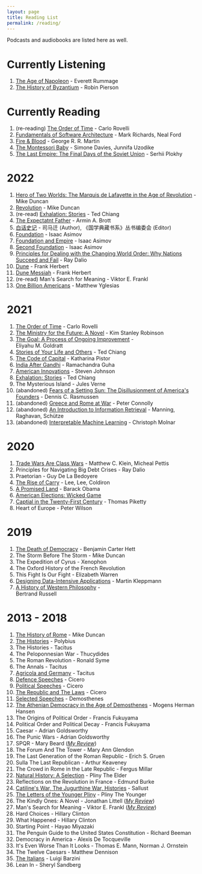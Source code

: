 ```yaml
---
layout: page
title: Reading List
permalink: /reading/
---
```


Podcasts and audiobooks are listed here as well.

# Currently Listening
1. [The Age of Napoleon](https://podcasts.apple.com/us/podcast/the-age-of-napoleon-podcast/id1223795973) - Everett Rummage
2. [The History of Byzantium](https://thehistoryofbyzantium.com) - Robin Pierson

# Currently Reading
1. (re-reading) [The Order of Time](https://www.amazon.com/Order-Time-Carlo-Rovelli/dp/0735216118/ref=sr_1_1?crid=WV3WVWGB6OCU&dchild=1&keywords=the+order+of+time&qid=1609651482&sprefix=the+order+of+time%2Caps%2C217&sr=8-1) - Carlo Rovelli
2. [Fundamentals of Software Architecture](https://www.amazon.com/Fundamentals-Software-Architecture-Engineering-Approach-ebook/dp/B0849MPK73/ref=sr_1_1?keywords=fundamentals+of+software+architecture&qid=1662353909&s=digital-text&sprefix=fundamentals+of+sfotware%2Cdigital-text%2C139&sr=1-1) - Mark Richards, Neal Ford
3. [Fire & Blood](https://www.amazon.com/Fire-Blood-Thrones-Targaryen-History-ebook/dp/B07C6TBTV3/ref=sr_1_1?crid=1QVJ02FYGLUM5&keywords=fire+and+blood&qid=1662353987&s=digital-text&sprefix=fire+and+blood%2Cdigital-text%2C137&sr=1-1) - George R. R. Martin
4. [The Montessori Baby](https://www.amazon.com/Montessori-Baby-Parents-Nurturing-Understanding-ebook/dp/B08GG24S89/ref=sr_1_1?crid=1J702UWUGK961&keywords=the+montessori+baby&qid=1662354034&s=digital-text&sprefix=the+montessori+baby%2Cdigital-text%2C138&sr=1-1) - Simone Davies, Junnifa Uzodike
5. [The Last Empire: The Final Days of the Soviet Union](https://www.amazon.com/Last-Empire-Final-Soviet-Union-ebook/dp/B016TX4EK8/ref=sr_1_1?crid=1RD4H3QEO3FZZ&keywords=the+last+empire&qid=1662354081&s=digital-text&sprefix=the+last+empir%2Cdigital-text%2C157&sr=1-1) - Serhii Plokhy

# 2022
1. [Hero of Two Worlds: The Marquis de Lafayette in the Age of Revolution](https://www.amazon.com/Hero-Two-Worlds-Lafayette-Revolution-ebook/dp/B08KQ38BS5/ref=sr_1_4?crid=IDVLMU33C4ZD&dchild=1&keywords=lafayette+hero+of+two+worlds&qid=1630718888&sprefix=lafayette+hero%2Caps%2C240&sr=8-4) - Mike Duncan
2. [Revolution](https://podcasts.apple.com/us/podcast/revolutions/id703889772) - Mike Duncan
3. (re-read) [Exhalation: Stories](https://www.amazon.com/Exhalation-Stories-Ted-Chiang-ebook/dp/B07GD46PQZ/ref=sr_1_1?crid=13BHZSGJ9ED33&dchild=1&keywords=ted+chiang+exhalation&qid=1618709848&sprefix=ted+chiang+exha%2Caps%2C223&sr=8-1) - Ted Chiang
4. [The Expectatnt Father](https://www.amazon.com/Expectant-Father-Ultimate-Dads-Be/dp/0789212137) - Armin A. Brott
5. [白话史记](https://www.amazon.com/（蓝皮）国学-白话史记-国学典藏书系-Chinese-司马迁-ebook/dp/B0769H3VNS/ref=sr_1_2?crid=2YWV4H74N0BMV&keywords=白话史记&qid=1662353347&sprefix=白话史记%2Caps%2C192&sr=8-2) - 司马迁 (Author), 《国学典藏书系》丛书编委会 (Editor)
6. [Foundation](https://www.amazon.com/Foundation-Isaac-Asimov-ebook/dp/B000FC1PWA/ref=sr_1_1?crid=2RKKA3BSJDIS0&keywords=foundation&qid=1662353468&s=books&sprefix=foundation%2Cstripbooks%2C170&sr=1-1) - Isaac Asimov
7. [Foundation and Empire](https://www.amazon.com/gp/product/B000FC1PWK?notRedirectToSDP=1&ref_=dbs_mng_calw_1&storeType=ebooks) - Isaac Asimov
8. [Second Foundation](https://www.amazon.com/gp/product/B000FC1PWU?notRedirectToSDP=1&ref_=dbs_mng_calw_2&storeType=ebooks) - Isaac Asimov
9. [Principles for Dealing with the Changing World Order: Why Nations Succeed and Fail](https://www.amazon.com/Changing-World-Order-Nations-Succeed-ebook/dp/B0881Y73YG/ref=sr_1_1?crid=W0XWC2MB0F9N&keywords=changing+world+order+by+ray+dalio&qid=1662353728&s=digital-text&sprefix=changing+world+order+by+ray+dalio%2Cdigital-text%2C117&sr=1-1) - Ray Dalio
10. [Dune](https://www.amazon.com/Dune-Frank-Herbert-ebook/dp/B00B7NPRY8/ref=sr_1_1?crid=JAEP6PIQYDS8&keywords=dune&qid=1662353755&s=digital-text&sprefix=dun%2Cdigital-text%2C127&sr=1-1) - Frank Herbert
11. [Dune Messiah](https://www.amazon.com/gp/product/B0011UGNDG?notRedirectToSDP=1&ref_=dbs_mng_calw_1&storeType=ebooks) - Frank Herbert
12. (re-read) Man's Search for Meaning - Viktor E. Frankl
13. [One Billion Americans](https://www.amazon.com/One-Billion-Americans-Thinking-Bigger-ebook/dp/B082ZR6827/ref=sr_1_1?crid=1O4U3TCW21WO6&keywords=one+billion+americans&qid=1662354147&s=digital-text&sprefix=one+billion+americans%2Cdigital-text%2C135&sr=1-1) - Matthew Yglesias

# 2021
1. [The Order of Time](https://www.amazon.com/Order-Time-Carlo-Rovelli/dp/0735216118/ref=sr_1_1?crid=WV3WVWGB6OCU&dchild=1&keywords=the+order+of+time&qid=1609651482&sprefix=the+order+of+time%2Caps%2C217&sr=8-1) - Carlo Rovelli
2. [The Ministry for the Future: A Novel](https://www.amazon.com/dp/B084G7XRKT/ref=dp-kindle-redirect?_encoding=UTF8&btkr=1) - Kim Stanley Robinson
3. [The Goal: A Process of Ongoing Improvement](https://www.amazon.com/Goal-Process-Ongoing-Improvement-ebook/dp/B002LHRM2O/ref=sr_1_1?crid=1P4AP2RVH82IP&dchild=1&keywords=the+goal+a+process+of+ongoing+improvement&qid=1610662882&sprefix=the+goal+%2Caps%2C363&sr=8-1) - 	
Eliyahu M. Goldratt
4. [Stories of Your Life and Others](https://www.amazon.com/Stories-Your-Life-Others-Chiang-ebook/dp/B0048EKOP0/ref=sr_1_2?dchild=1&keywords=Ted+Chiang&qid=1618029771&sr=8-2) - Ted Chiang
5. [The Code of Capital](https://www.amazon.com/Code-Capital-Creates-Wealth-Inequality/dp/0691208603/ref=sr_1_1?dchild=1&keywords=the+code+of+capital&qid=1614476573&sr=8-1) - Katharina Pistor
6. [India After Gandhi](https://www.amazon.com/India-After-Gandhi-Revised-Updated-ebook/dp/B07QR79QXF/ref=sr_1_1?dchild=1&keywords=india+after+gandhi&qid=1609979848&sr=8-1) - Ramachandra Guha
7. [American Innovations](https://wondery.com/shows/american-innovations/) - Steven Johnson
8. [Exhalation: Stories](https://www.amazon.com/Exhalation-Stories-Ted-Chiang-ebook/dp/B07GD46PQZ/ref=sr_1_1?crid=13BHZSGJ9ED33&dchild=1&keywords=ted+chiang+exhalation&qid=1618709848&sprefix=ted+chiang+exha%2Caps%2C223&sr=8-1) - Ted Chiang
9. The Mysterious Island - Jules Verne
10. (abandoned) [Fears of a Setting Sun: The Disillusionment of America's Founders](https://www.amazon.com/Fears-Setting-Sun-Disillusionment-Americas-ebook/dp/B08JHKC3LB/ref=sr_1_1?dchild=1&keywords=fears+of+a+setting+sun&qid=1630718965&sr=8-1) - Dennis C. Rasmussen
11. (abandoned) [Greece and Rome at War](https://www.amazon.com/Greece-Rome-War-Peter-Connolly-ebook/dp/B00HESTAAW/ref=sr_1_1?dchild=1&keywords=greece+and+rome+at+war&qid=1630719015&sr=8-1) - Peter Connolly
12. (abandoned) [An Introduction to Information Retrieval](https://nlp.stanford.edu/IR-book/information-retrieval-book.html) - Manning, Raghavan, Schütze
13. (abandoned) [Interpretable Machine Learning](https://christophm.github.io/interpretable-ml-book/) - Christoph Molnar

# 2020
1. [Trade Wars Are Class Wars](https://www.amazon.com/Trade-Wars-Are-Class-International/dp/0300244177/ref=sr_1_1?crid=21T9A9XS6UU5W&dchild=1&keywords=trade+wars+are+class+wars&qid=1606704820&sprefix=trade+wars+are+%2Caps%2C234&sr=8-1) - Matthew C. Klein, Micheal Pettis
2. Principles for Navigating Big Debt Crises - Ray Dalio
3. Praetorian - Guy De La Bedoyere
4. [The Rise of Carry](https://www.amazon.com/Rise-Carry-Consequences-Volatility-Suppression-ebook/dp/B07WHV66TW/ref=tmm_kin_swatch_0?_encoding=UTF8&qid=1607305590&sr=8-1) - Lee, Lee, Coldiron
5. [A Promised Land](https://www.amazon.com/Promised-Land-Barack-Obama/dp/1524763160/ref=sr_1_1?dchild=1&keywords=a+promised+land&qid=1606703596&sr=8-1) - Barack Obama
6. [American Elections: Wicked Game](https://podcasts.apple.com/us/podcast/american-elections-wicked-game/id1481254566)
7. [Captial in the Twenty-First Century](https://www.amazon.com/Capital-Twenty-First-Century-Thomas-Piketty-ebook/dp/B074DVRW88/ref=sr_1_1?crid=2UZFZB1BC39K3&dchild=1&keywords=capital+in+the+21st+century&qid=1606704879&sprefix=captial+in+the+%2Caps%2C238&sr=8-1) - Thomas Piketty
8. Heart of Europe - Peter Wilson

# 2019
1. [The Death of Democracy](https://www.amazon.com/Death-Democracy-Hitlers-Downfall-Republic/dp/1250210860/ref=sr_1_1?dchild=1&keywords=the+death+of+democracy&qid=1606704780&sr=8-1) - Benjamin Carter Hett
2. The Storm Before The Storm - Mike Duncan
3. The Expedition of Cyrus - Xenophon
4. The Oxford History of the French Revolution
5. This Fight Is Our Fight - Elizabeth Warren
6. [Designing Data-Intensive Applications](https://www.amazon.com/Designing-Data-Intensive-Applications-Reliable-Maintainable/dp/1449373321/ref=sr_1_3?crid=2XXE1HL15G8P8&dchild=1&keywords=designing+data-intensive+applications&qid=1606706309&sprefix=designing+data%2Caps%2C259&sr=8-3) - Martin Kleppmann
7. [A History of Western Philosophy](https://www.amazon.com/History-Western-Philosophy-Bertrand-Russell/dp/0671201581/ref=sr_1_2?crid=18JHEOLLMKG8Y&dchild=1&keywords=a+history+of+western+philosophy&qid=1606706748&sprefix=a+history+of+wester+philo%2Caps%2C227&sr=8-2) - 	
Bertrand Russell

# 2013 - 2018

1. [The History of Rome](https://podcasts.apple.com/us/podcast/the-history-of-rome/id261654474) - Mike Duncan
2. [The Histories](https://www.amazon.com/Histories-Oxford-Worlds-Classics/dp/0199534705/ref=sr_1_2?dchild=1&keywords=the+histories+polybius&qid=1606704528&sr=8-2) - Polybius
3. The Histories - Tacitus
4. The Peloponnesian War - Thucydides
5. The Roman Revolution - Ronald Syme
6. The Annals - Tacitus
7. [Agricola and Germany](https://www.amazon.com/Agricola-Germany-Oxford-Worlds-Classics/dp/019953926X/ref=sr_1_2?crid=2NAY4OWHHESYC&dchild=1&keywords=agricola+and+germany&qid=1606704373&s=books&sprefix=agricola+and+german%2Cstripbooks%2C238&sr=1-2) - Tacitus
8. [Defence Speeches](https://www.amazon.com/Defence-Speeches-Oxford-Worlds-Classics/dp/0199537909/ref=sr_1_1?dchild=1&keywords=defence+speech&qid=1606704279&sr=8-1) - Cicero
9. [Political Speeches](https://www.amazon.com/Political-Speeches-Oxford-Worlds-Classics/dp/0199540136/ref=sr_1_1?dchild=1&keywords=political+speech+cicero&qid=1606704324&s=books&sr=1-1) - Cicero
10. [The Republic and The Laws](https://www.amazon.com/Republic-Laws-Oxford-Worlds-Classics/dp/019954011X/ref=sr_1_1?dchild=1&keywords=the+republic+and+the+laws&qid=1606704453&s=books&sr=1-1) - Cicero
11. [Selected Speeches](https://www.amazon.com/Selected-Speeches-Oxford-Worlds-Classics/dp/0199593779/ref=sr_1_2?crid=LJTQ8OOWKBCR&dchild=1&keywords=demosthenes+speeches&qid=1606704496&s=books&sprefix=speeches+demosthenes%2Cstripbooks%2C229&sr=1-2) - Demosthenes
12. [The Athenian Democracy in the Age of Demosthenes](https://www.amazon.com/Athenian-Democracy-Age-Demosthenes-Principles/dp/0806131438/ref=sr_1_1?dchild=1&keywords=athenian+politics+in+the+age+of+demosthenes&qid=1606704586&sr=8-1) - Mogens Herman Hansen
13. The Origins of Political Order - Francis Fukuyama
14. Political Order and Political Decay - Francis Fukuyama
15. Caesar - Adrian Goldsworthy
16. The Punic Wars - Adrian Goldsworthy
17. SPQR - Mary Beard ([*My Review*](https://jlujlu.wordpress.com/2016/04/25/review-spqr/))
18. The Forum And The Tower - Mary Ann Glendon
19. The Last Generation of the Roman Republic - Erich S. Gruen
20. Sulla The Last Republican - Arthur Keaveney
21. The Crowd in Rome in the Late Republic - Fergus Millar
22. [Natural History: A Selection](https://www.amazon.com/Natural-History-Selection-Penguin-Classics/dp/0140444130/ref=sr_1_1?dchild=1&keywords=natural+history+pliny&qid=1606705105&sr=8-1) - Pliny The Elder
23. Reflections on the Revolution in France - Edmund Burke
24. [Catiline's War, The Jugurthine War, Histories](https://www.amazon.com/Catilines-Jurgurthine-Histories-Penguin-Classics/dp/0140449485/ref=sr_1_1?crid=7F2TQR0ITO08&dchild=1&keywords=sallust+catiline+s+war%2C+the+jugurthine+war%2C+histories&qid=1606705187&sprefix=sallust+cat%2Caps%2C214&sr=8-1) - Sallust
25. [The Letters of the Younger Pliny](https://www.amazon.com/Letters-Younger-Pliny-Penguin-Classics/dp/0140441271/ref=sr_1_1?dchild=1&keywords=the+letters+of+the+younger+pliny&qid=1606705223&sr=8-1) - Pliny The Younger
26. The Kindly Ones: A Novel - Jonathan Littell ([*My Review*](https://jlujlu.wordpress.com/2016/02/02/review-the-kindly-ones/))
27. Man's Search for Meaning - Viktor E. Frankl ([*My Review*](https://jlujlu.wordpress.com/2016/01/18/there-is-meaning-in-sadness/))
28. Hard Choices - Hillary Clinton
29. What Happened - Hillary Clinton
30. Starting Point - Hayao Miyazaki
31. The Penguin Guide to the United States Constitution - Richard Beeman
32. Democracy in America - Alexis De Tocqueville
33. It's Even Worse Than It Looks - Thomas E. Mann, Norman J. Ornstein
34. The Twelve Caesars - Matthew Dennison
35. [The Italians](https://www.amazon.com/Italians-Luigi-Barzini/dp/0684825007/ref=sr_1_1?crid=2ZSODF0V9S7LS&dchild=1&keywords=the+italians+luigi+barzini&qid=1606706376&sprefix=the+italians%2Caps%2C230&sr=8-1) - Luigi Barzini
36. Lean In - Sheryl Sandberg

